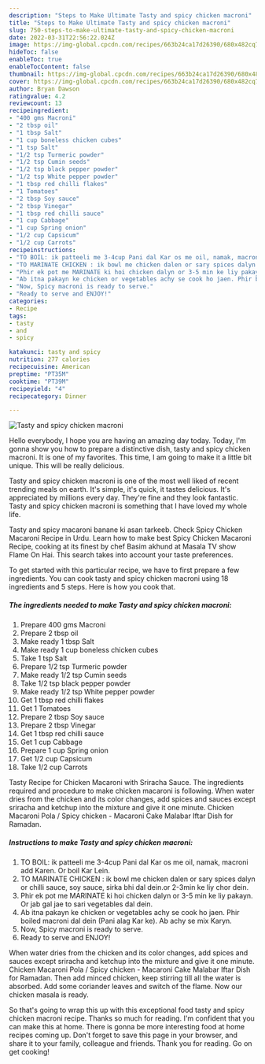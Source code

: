 ```yaml
---
description: "Steps to Make Ultimate Tasty and spicy chicken macroni"
title: "Steps to Make Ultimate Tasty and spicy chicken macroni"
slug: 750-steps-to-make-ultimate-tasty-and-spicy-chicken-macroni
date: 2022-03-31T22:56:22.024Z
image: https://img-global.cpcdn.com/recipes/663b24ca17d26390/680x482cq70/tasty-and-spicy-chicken-macroni-recipe-main-photo.jpg
hideToc: false
enableToc: true
enableTocContent: false
thumbnail: https://img-global.cpcdn.com/recipes/663b24ca17d26390/680x482cq70/tasty-and-spicy-chicken-macroni-recipe-main-photo.jpg
cover: https://img-global.cpcdn.com/recipes/663b24ca17d26390/680x482cq70/tasty-and-spicy-chicken-macroni-recipe-main-photo.jpg
author: Bryan Dawson
ratingvalue: 4.2
reviewcount: 13
recipeingredient:
- "400 gms Macroni"
- "2 tbsp oil"
- "1 tbsp Salt"
- "1 cup boneless chicken cubes"
- "1 tsp Salt"
- "1/2 tsp Turmeric powder"
- "1/2 tsp Cumin seeds"
- "1/2 tsp black pepper powder"
- "1/2 tsp White pepper powder"
- "1 tbsp red chilli flakes"
- "1 Tomatoes"
- "2 tbsp Soy sauce"
- "2 tbsp Vinegar"
- "1 tbsp red chilli sauce"
- "1 cup Cabbage"
- "1 cup Spring onion"
- "1/2 cup Capsicum"
- "1/2 cup Carrots"
recipeinstructions:
- "TO BOIL: ik patteeli me 3-4cup Pani dal Kar os me oil, namak, macroni add Karen. Or boil Kar Lein."
- "TO MARINATE CHICKEN : ik bowl me chicken dalen or sary spices dalyn or chilli sauce, soy sauce, sirka bhi dal dein.or 2-3min ke liy chor dein."
- "Phir ek pot me MARINATE ki hoi chicken dalyn or 3-5 min ke liy pakayn. Or jab gal jae to sari vegetables dal dein."
- "Ab itna pakayn ke chicken or vegetables achy se cook ho jaen. Phir boiled macroni dal dein (Pani alag Kar ke). Ab achy se mix Karyn."
- "Now, Spicy macroni is ready to serve."
- "Ready to serve and ENJOY!"
categories:
- Recipe
tags:
- tasty
- and
- spicy

katakunci: tasty and spicy 
nutrition: 277 calories
recipecuisine: American
preptime: "PT35M"
cooktime: "PT39M"
recipeyield: "4"
recipecategory: Dinner

---
```



![Tasty and spicy chicken macroni](https://img-global.cpcdn.com/recipes/663b24ca17d26390/680x482cq70/tasty-and-spicy-chicken-macroni-recipe-main-photo.jpg)

Hello everybody, I hope you are having an amazing day today. Today, I'm gonna show you how to prepare a distinctive dish, tasty and spicy chicken macroni. It is one of my favorites. This time, I am going to make it a little bit unique. This will be really delicious.

Tasty and spicy chicken macroni is one of the most well liked of recent trending meals on earth. It's simple, it's quick, it tastes delicious. It's appreciated by millions every day. They're fine and they look fantastic. Tasty and spicy chicken macroni is something that I have loved my whole life.

Tasty and spicy macaroni banane ki asan tarkeeb. Check Spicy Chicken Macaroni Recipe in Urdu. Learn how to make best Spicy Chicken Macaroni Recipe, cooking at its finest by chef Basim akhund at Masala TV show Flame On Hai. This search takes into account your taste preferences.


To get started with this particular recipe, we have to first prepare a few ingredients. You can cook tasty and spicy chicken macroni using 18 ingredients and 5 steps. Here is how you cook that.

<!--inarticleads1-->

##### The ingredients needed to make Tasty and spicy chicken macroni:

1. Prepare 400 gms Macroni
1. Prepare 2 tbsp oil
1. Make ready 1 tbsp Salt
1. Make ready 1 cup boneless chicken cubes
1. Take 1 tsp Salt
1. Prepare 1/2 tsp Turmeric powder
1. Make ready 1/2 tsp Cumin seeds
1. Take 1/2 tsp black pepper powder
1. Make ready 1/2 tsp White pepper powder
1. Get 1 tbsp red chilli flakes
1. Get 1 Tomatoes
1. Prepare 2 tbsp Soy sauce
1. Prepare 2 tbsp Vinegar
1. Get 1 tbsp red chilli sauce
1. Get 1 cup Cabbage
1. Prepare 1 cup Spring onion
1. Get 1/2 cup Capsicum
1. Take 1/2 cup Carrots


Tasty Recipe for Chicken Macaroni with Sriracha Sauce. The ingredients required and procedure to make chicken macaroni is following. When water dries from the chicken and its color changes, add spices and sauces except sriracha and ketchup into the mixture and give it one minute. Chicken Macaroni Pola / Spicy chicken - Macaroni Cake Malabar Iftar Dish for Ramadan. 

<!--inarticleads2-->

##### Instructions to make Tasty and spicy chicken macroni:

1. TO BOIL: ik patteeli me 3-4cup Pani dal Kar os me oil, namak, macroni add Karen. Or boil Kar Lein.
1. TO MARINATE CHICKEN : ik bowl me chicken dalen or sary spices dalyn or chilli sauce, soy sauce, sirka bhi dal dein.or 2-3min ke liy chor dein.
1. Phir ek pot me MARINATE ki hoi chicken dalyn or 3-5 min ke liy pakayn. Or jab gal jae to sari vegetables dal dein.
1. Ab itna pakayn ke chicken or vegetables achy se cook ho jaen. Phir boiled macroni dal dein (Pani alag Kar ke). Ab achy se mix Karyn.
1. Now, Spicy macroni is ready to serve.
1. Ready to serve and ENJOY!

When water dries from the chicken and its color changes, add spices and sauces except sriracha and ketchup into the mixture and give it one minute. Chicken Macaroni Pola / Spicy chicken - Macaroni Cake Malabar Iftar Dish for Ramadan. Then add minced chicken, keep stirring till all the water is absorbed. Add some coriander leaves and switch of the flame. Now our chicken masala is ready. 

So that's going to wrap this up with this exceptional food tasty and spicy chicken macroni recipe. Thanks so much for reading. I'm confident that you can make this at home. There is gonna be more interesting food at home recipes coming up. Don't forget to save this page in your browser, and share it to your family, colleague and friends. Thank you for reading. Go on get cooking!
